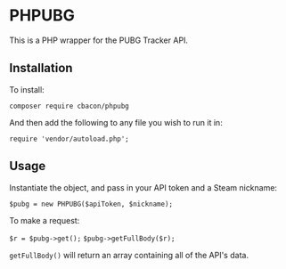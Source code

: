 # PHPUBG

This is a PHP wrapper for the PUBG Tracker API.

## Installation

To install:

`composer require cbacon/phpubg`

And then add the following to any file you wish to run it in:

`require 'vendor/autoload.php';`

## Usage

Instantiate the object, and pass in your API token and a Steam nickname:

`$pubg = new PHPUBG($apiToken, $nickname);`

To make a request:

`$r = $pubg->get();`
`$pubg->getFullBody($r);`

`getFullBody()` will return an array containing all of the API's data.
